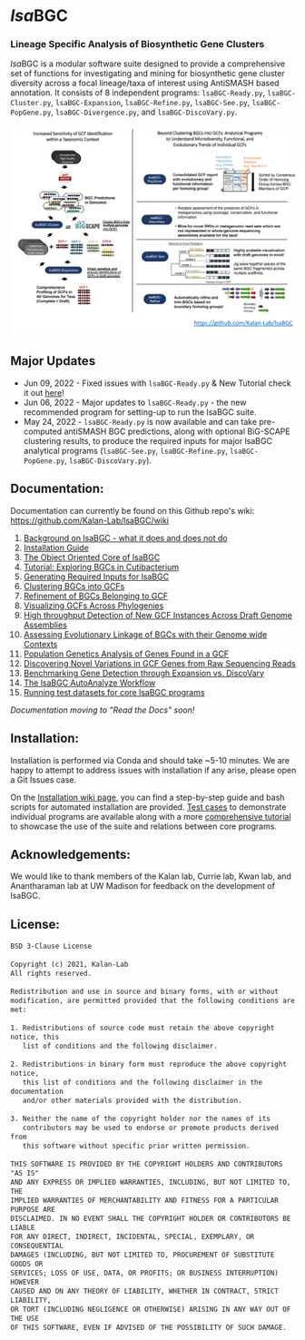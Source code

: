 # *lsa*BGC
### Lineage Specific Analysis of Biosynthetic Gene Clusters

*lsa*BGC is a modular software suite designed to provide a comprehensive set of functions for investigating and mining for 
biosynthetic gene cluster diversity across a focal lineage/taxa of interest using AntiSMASH based annotation. It consists of 
8 independent programs: `lsaBGC-Ready.py`, `lsaBGC-Cluster.py`, `lsaBGC-Expansion`, `lsaBGC-Refine.py`, `lsaBGC-See.py`, 
`lsaBGC-PopGene.py`, `lsaBGC-Divergence.py`, and `lsaBGC-DiscoVary.py`.

![](https://github.com/Kalan-Lab/lsaBGC/blob/main/docs/images/lsaBGC1.1_Simplified.png)

## Major Updates 

* Jun 09, 2022 - Fixed issues with `lsaBGC-Ready.py` & New Tutorial check it out [here](https://github.com/Kalan-Lab/lsaBGC/wiki/03.-Tutorial:-Exploring-BGCs-in-Cutibacterium)!
* Jun 06, 2022 - Major updates to `lsaBGC-Ready.py` - the new recommended program for setting-up to run the lsaBGC suite.
* May 24, 2022 - `lsaBGC-Ready.py` is now available and can take pre-computed antiSMASH BGC predictions, along with optional BiG-SCAPE clustering results, to produce the required inputs for major lsaBGC analytical programs (`lsaBGC-See.py`, `lsaBGC-Refine.py`, `lsaBGC-PopGene.py`, `lsaBGC-DiscoVary.py`). 

## Documentation:

Documentation can currently be found on this Github repo's wiki: https://github.com/Kalan-Lab/lsaBGC/wiki

1. [Background on lsaBGC - what it does and does not do](https://github.com/Kalan-Lab/lsaBGC/wiki/00.-Background)
2. [Installation Guide](https://github.com/Kalan-Lab/lsaBGC/wiki/01.-Installation)
3. [The Object Oriented Core of lsaBGC](https://github.com/Kalan-Lab/lsaBGC/wiki/02.-The-Object-Oriented-Core-of-lsaBGC)
4. [Tutorial: Exploring BGCs in Cutibacterium](https://github.com/Kalan-Lab/lsaBGC/wiki/03.-Tutorial:-Exploring-BGCs-in-Cutibacterium)
5. [Generating Required Inputs for lsaBGC](https://github.com/Kalan-Lab/lsaBGC/wiki/04.-Generating-Required-Inputs-for-lsaBGC)
6. [Clustering BGCs into GCFs](https://github.com/Kalan-Lab/lsaBGC/wiki/05.-Clustering-BGCs-into-GCFs)
7. [Refinement of BGCs Belonging to GCF](https://github.com/Kalan-Lab/lsaBGC/wiki/06.-Refinement-of-BGCs-Belonging--to-GCF)
8. [Visualizing GCFs Across Phylogenies](https://github.com/Kalan-Lab/lsaBGC/wiki/07.-Visualizing-GCFs-Across-Phylogenies)
9. [High throughput Detection of New GCF Instances Across Draft Genome Assemblies](https://github.com/Kalan-Lab/lsaBGC/wiki/08.-High-throughput-Detection-of-New-GCF-Instances-Across-Draft-Genome-Assemblies)
10. [Assessing Evolutionary Linkage of BGCs with their Genome wide Contexts](https://github.com/Kalan-Lab/lsaBGC/wiki/09.-Assessing-Evolutionary-Linkage-of-BGCs-with-their-Genome-wide-Contexts)
11. [Population Genetics Analysis of Genes Found in a GCF](https://github.com/Kalan-Lab/lsaBGC/wiki/10.-Population-Genetics-Analysis-of-Genes-Found-in-a-GCF)
12. [Discovering Novel Variations in GCF Genes from Raw Sequencing Reads]()
13. [Benchmarking Gene Detection through Expansion vs. DiscoVary](https://github.com/Kalan-Lab/lsaBGC/wiki/14.-Benchmarking-Gene-Detection-through-Expansion-vs.-DiscoVary)
14. [The lsaBGC AutoAnalyze Workflow](https://github.com/Kalan-Lab/lsaBGC/wiki/13.-The-lsaBGC-AutoAnalyze-Workflow)
15. [Running test datasets for core lsaBGC programs](https://github.com/Kalan-Lab/lsaBGC_Ckefir_Testing_Cases)

*Documentation moving to "Read the Docs" soon!*

## Installation:

Installation is performed via Conda and should take ~5-10 minutes. We are happy to attempt to address issues with installation if any arise, please open a Git Issues case.

On the [Installation wiki page](https://github.com/Kalan-Lab/lsaBGC/wiki/01.-Installation), you can find a step-by-step guide and bash scripts for automated installation are provided. [Test cases](https://github.com/Kalan-Lab/lsaBGC_Ckefir_Testing_Cases) to demonstrate individual programs are available along with a more [comprehensive tutorial](https://github.com/Kalan-Lab/lsaBGC/wiki/03.-Tutorial:-Exploring-BGCs-in-Cutibacterium) to showcase the use of the suite and relations between core programs.

## Acknowledgements:

We would like to thank members of the Kalan lab, Currie lab, Kwan lab, and Anantharaman lab at UW Madison for feedback on the development of lsaBGC.

## License:

```
BSD 3-Clause License

Copyright (c) 2021, Kalan-Lab
All rights reserved.

Redistribution and use in source and binary forms, with or without
modification, are permitted provided that the following conditions are met:

1. Redistributions of source code must retain the above copyright notice, this
   list of conditions and the following disclaimer.

2. Redistributions in binary form must reproduce the above copyright notice,
   this list of conditions and the following disclaimer in the documentation
   and/or other materials provided with the distribution.

3. Neither the name of the copyright holder nor the names of its
   contributors may be used to endorse or promote products derived from
   this software without specific prior written permission.

THIS SOFTWARE IS PROVIDED BY THE COPYRIGHT HOLDERS AND CONTRIBUTORS "AS IS"
AND ANY EXPRESS OR IMPLIED WARRANTIES, INCLUDING, BUT NOT LIMITED TO, THE
IMPLIED WARRANTIES OF MERCHANTABILITY AND FITNESS FOR A PARTICULAR PURPOSE ARE
DISCLAIMED. IN NO EVENT SHALL THE COPYRIGHT HOLDER OR CONTRIBUTORS BE LIABLE
FOR ANY DIRECT, INDIRECT, INCIDENTAL, SPECIAL, EXEMPLARY, OR CONSEQUENTIAL
DAMAGES (INCLUDING, BUT NOT LIMITED TO, PROCUREMENT OF SUBSTITUTE GOODS OR
SERVICES; LOSS OF USE, DATA, OR PROFITS; OR BUSINESS INTERRUPTION) HOWEVER
CAUSED AND ON ANY THEORY OF LIABILITY, WHETHER IN CONTRACT, STRICT LIABILITY,
OR TORT (INCLUDING NEGLIGENCE OR OTHERWISE) ARISING IN ANY WAY OUT OF THE USE
OF THIS SOFTWARE, EVEN IF ADVISED OF THE POSSIBILITY OF SUCH DAMAGE.
```

